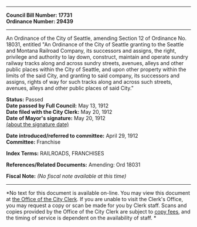 * * * * *  
  
**Council Bill Number: [](#h0)[](#h2)17731**   
**Ordinance Number: 29439**  
  
* * * * *  
  
An Ordinance of the City of Seattle, amending Section 12 of Ordinance No. 18031, entitled "An Ordinance of the City of Seattle granting to the Seattle and Montana Railroad Company, its successors and assigns, the right, privilege and authority to lay down, construct, maintain and operate sundry railway tracks along and across sundry streets, avenues, alleys and other public places within the City of Seattle, and upon other property within the limits of the said City, and granting to said company, its successors and assigns, rights of way for such tracks along and across such streets, avenues, alleys and other public places of said City."  
  
**Status:** Passed   
**Date passed by Full Council:** May 13, 1912   
**Date filed with the City Clerk:** May 20, 1912   
**Date of Mayor's signature:** May 20, 1912   
[(about the signature date)](/~public/approvaldate.htm)   
  
  
**Date introduced/referred to committee:** April 29, 1912   
**Committee:** Franchise   
  
**Index Terms:** RAILROADS, FRANCHISES  
  
**References/Related Documents:** Amending: Ord 18031  
  
**Fiscal Note:** *(No fiscal note available at this time)*  
  
* * * * *  
  
*No text for this document is available on-line. You may view this document at [the Office of the City Clerk](http://www.seattle.gov/leg/clerk/contactUs.htm). If you are unable to visit the Clerk's Office, you may request a copy or scan be made for you by Clerk staff. Scans and copies provided by the Office of the City Clerk are subject to [copy fees](http://clerk.seattle.gov/~public/clerkfees.htm), and the timing of service is dependent on the availability of staff. *  
  
  
